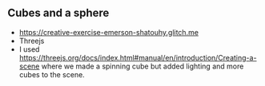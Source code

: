 ## Cubes and a sphere
- https://creative-exercise-emerson-shatouhy.glitch.me
- Threejs
- I used https://threejs.org/docs/index.html#manual/en/introduction/Creating-a-scene where we made a spinning cube but added lighting and more cubes to the scene. 
